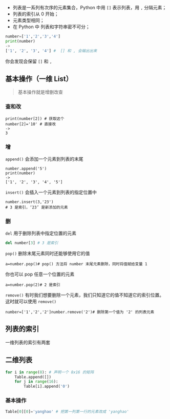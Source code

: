 
- 列表是一系列有次序的元素集合，Python 中用 `[]` 表示列表，用 `,` 分隔元素；
- 列表的索引从 0 开始；
- 元素类型相同；
- 在 Python 中 列表和字符串密不可分；

  

```python
number=['1','2','3','4']
print(number)
->
['1', '2', '3', '4'] #  [] 和 , 会输出出来
```

你会发现会保留 `[]` 和 `,`

## 基本操作（一维 List）

> 基本操作就是增删改查

### 查和改

```
print(number[2]) # 获取这个
number[2]='10' # 直接改
->
3
```

### 增

`append()` 会添加一个元素到列表的末尾

```
number.append('5')
print(number)
->
['1', '2', '3', '4', '5']
```

`insert()` 会插入一个元素到列表的指定位置中

```
number.insert(3,'23')
# 3 是索引，‘23’ 是新添加的元素
```

### 删

`del` 用于删除列表中指定位置的元素

```python
del number[3] # 3 是索引
```

`pop()` 删除末尾元素同时还能够使用它的值

```
a=number.pop()# pop() 方法将 number 末尾元素删除，同时将值赋给变量 1
```

你也可以 pop 任意一个位置的元素

```
a=number.pop(2)# 2 是索引
```

`remove()` 有时我们想要删除一个元素，我们只知道它的值不知道它的索引位置。这时就可以使用 `remove()`

```
number=['1','2','2']number.remove('2')# 删除第一个值为 '2' 的列表元素
```

## 列表的索引

一维列表的索引有两套

## 二维列表

```python
for i in range(8): # 声明一个 8x16 的矩阵
    Table.append([])
    for j in range(16):
        Table[i].append('0')
```

### 基本操作

```python
Table[0][0]='yanghao' # 把第一列第一行的元素改成 'yanghao'
```

